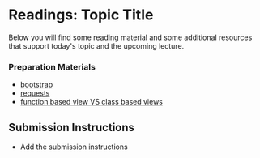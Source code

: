 # Readings: Topic Title

Below you will find some reading material and some additional resources that support today's topic and the upcoming lecture.

### Preparation Materials

- [bootstrap](https://getbootstrap.com/docs/5.2/getting-started/introduction/)
- [requests](https://www.w3schools.com/python/module_requests.asp)
- [function based view VS class based views](https://testdriven.io/blog/django-class-based-vs-function-based-views/)

## Submission Instructions
- Add the submission instructions
